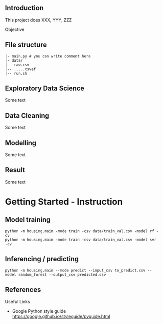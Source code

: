 ## Introduction 
This project does XXX, YYY, ZZZ

Objective

## File structure

```
|- main.py # you can write comment here
|- data/
|-- raw.csv
|-- .....csvef
|-- run.sh
```

## Exploratory Data Science
Some text

## Data Cleaning
Some text

## Modelling
Some text

## Result
Some text

# Getting Started - Instruction
## Model training
```
python -m housing.main -mode train -csv data/train_val.csv -model rf -cv
python -m housing.main -mode train -csv data/train_val.csv -model svr -cv
```

## Inferencing / predicting
```
python -m housing.main --mode predict --input_csv to_predict.csv --model random_forest --output_csv predicted.csv 
```


## References

Useful Links
- Google Python style guide https://google.github.io/styleguide/pyguide.html